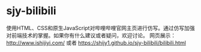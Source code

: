 # sjy-bilibili
使用HTML、CSS和原生JavaScript对哔哩哔哩官网主页进行仿写。通过仿写加强对前端技术的掌握。如果你有什么建议或者疑问，欢迎讨论。
网页展示：http://www.ishijiyi.com/ 或者 https://shijy1.github.io/sjy-bilibili/bilibili.html

